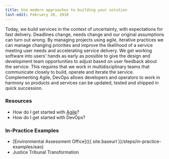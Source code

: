 ```yaml
---
title: Use modern approaches to building your solution
last-edit: February 20, 2018
---
```


Today, we build services in the context of uncertainty, with expectations for fast delivery. Deadlines change, needs change and our original assumptions can turn out wrong. By managing projects using agile, iterative practices we can manage changing priorities and improve the likelihood of a service meeting user needs and accelerating service delivery. We get working software into users’ hands as early as possible to give the design and development team opportunities to adjust based on user feedback about the service. This requires that we work in multidisciplinary teams that communicate closely to build, operate and iterate the service. Complementing Agile, DevOps allows developers and operators to work in harmony so products and services can be updated, tested and shipped in quick succession.

### Resources

* How do I get started with [Agile](http://agile-guide.pathfinder.bcgov/)?
* How do I get started with DevOps?

### In-Practice Examples

* [Environmental Assessment Office]({{ site.baseurl }}/steps/in-practice-examples/eao)
* Justice Tribunal Transformation
